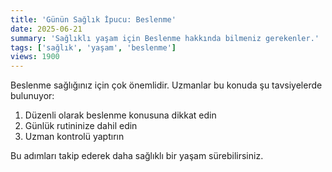 ```yaml
---
title: 'Günün Sağlık İpucu: Beslenme'
date: 2025-06-21
summary: 'Sağlıklı yaşam için Beslenme hakkında bilmeniz gerekenler.'
tags: ['sağlık', 'yaşam', 'beslenme']
views: 1900
---
```


Beslenme sağlığınız için çok önemlidir. Uzmanlar bu konuda şu tavsiyelerde bulunuyor:

1. Düzenli olarak beslenme konusuna dikkat edin
2. Günlük rutininize dahil edin
3. Uzman kontrolü yaptırın

Bu adımları takip ederek daha sağlıklı bir yaşam sürebilirsiniz.